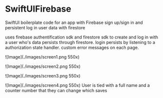 # SwiftUIFirebase
SwiftUI boilerplate code for an app with Firebase sign up/sign in and persistent log in user data with firestore

uses firebase authentification sdk and firestore sdk to create and log in with a user who's data persists through firestore. login persists by listening to a authorization state handler. custom error messages on each page. 


![Image](./images/screen1.png 550x)

![Image](./images/screen2.png 550x)

![Image](./images/screen3.png 550x)

![Image](./images/screen4.png 550x)
User is tied with a full name and a counter number that they can change which saves
